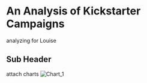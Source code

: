 # An Analysis of Kickstarter Campaigns
analyzing for Louise
## Sub Header
attach charts
![Chart_1](Images/Outcomes_vs_Goals.png)
